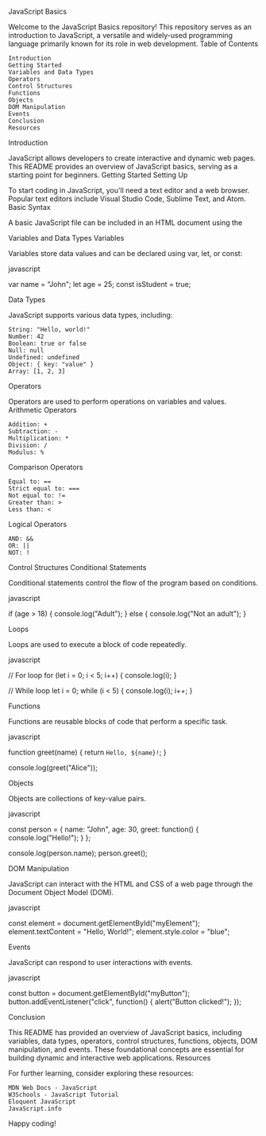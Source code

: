 JavaScript Basics

Welcome to the JavaScript Basics repository! This repository serves as an introduction to JavaScript, a versatile and widely-used programming language primarily known for its role in web development.
Table of Contents

    Introduction
    Getting Started
    Variables and Data Types
    Operators
    Control Structures
    Functions
    Objects
    DOM Manipulation
    Events
    Conclusion
    Resources

Introduction

JavaScript allows developers to create interactive and dynamic web pages. This README provides an overview of JavaScript basics, serving as a starting point for beginners.
Getting Started
Setting Up

To start coding in JavaScript, you'll need a text editor and a web browser. Popular text editors include Visual Studio Code, Sublime Text, and Atom.
Basic Syntax

A basic JavaScript file can be included in an HTML document using the <script> tag:

html

<!DOCTYPE html>
<html lang="en">
<head>
    <meta charset="UTF-8">
    <title>JavaScript Basics</title>
</head>
<body>
    <script src="script.js"></script>
</body>
</html>

Variables and Data Types
Variables

Variables store data values and can be declared using var, let, or const:

javascript

var name = "John";
let age = 25;
const isStudent = true;

Data Types

JavaScript supports various data types, including:

    String: "Hello, world!"
    Number: 42
    Boolean: true or false
    Null: null
    Undefined: undefined
    Object: { key: "value" }
    Array: [1, 2, 3]

Operators

Operators are used to perform operations on variables and values.
Arithmetic Operators

    Addition: +
    Subtraction: -
    Multiplication: *
    Division: /
    Modulus: %

Comparison Operators

    Equal to: ==
    Strict equal to: ===
    Not equal to: !=
    Greater than: >
    Less than: <

Logical Operators

    AND: &&
    OR: ||
    NOT: !

Control Structures
Conditional Statements

Conditional statements control the flow of the program based on conditions.

javascript

if (age > 18) {
    console.log("Adult");
} else {
    console.log("Not an adult");
}

Loops

Loops are used to execute a block of code repeatedly.

javascript

// For loop
for (let i = 0; i < 5; i++) {
    console.log(i);
}

// While loop
let i = 0;
while (i < 5) {
    console.log(i);
    i++;
}

Functions

Functions are reusable blocks of code that perform a specific task.

javascript

function greet(name) {
    return `Hello, ${name}!`;
}

console.log(greet("Alice"));

Objects

Objects are collections of key-value pairs.

javascript

const person = {
    name: "John",
    age: 30,
    greet: function() {
        console.log("Hello!");
    }
};

console.log(person.name);
person.greet();

DOM Manipulation

JavaScript can interact with the HTML and CSS of a web page through the Document Object Model (DOM).

javascript

const element = document.getElementById("myElement");
element.textContent = "Hello, World!";
element.style.color = "blue";

Events

JavaScript can respond to user interactions with events.

javascript

const button = document.getElementById("myButton");
button.addEventListener("click", function() {
    alert("Button clicked!");
});

Conclusion

This README has provided an overview of JavaScript basics, including variables, data types, operators, control structures, functions, objects, DOM manipulation, and events. These foundational concepts are essential for building dynamic and interactive web applications.
Resources

For further learning, consider exploring these resources:

    MDN Web Docs - JavaScript
    W3Schools - JavaScript Tutorial
    Eloquent JavaScript
    JavaScript.info

Happy coding!
